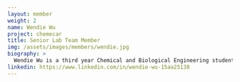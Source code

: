 ```yaml
---
layout: member
weight: 2
name: Wendie Wu
project: chemecar
title: Senior Lab Team Member
img: /assets/images/members/wendie.jpg
biography: >
  Wendie Wu is a third year Chemical and Biological Engineering student who is a member of the senior lab team. She has been involved in developing the iodine clock timing mechanism for the 2018 Senior Chem-E-Car. She has also contributed to the 2017 Junior Chem-E-Car, as a member of the mechanical team, for designing and constructing the water tank on the vehicle.
linkedin: https://www.linkedin.com/in/wendie-wu-15aa25138
---
```

